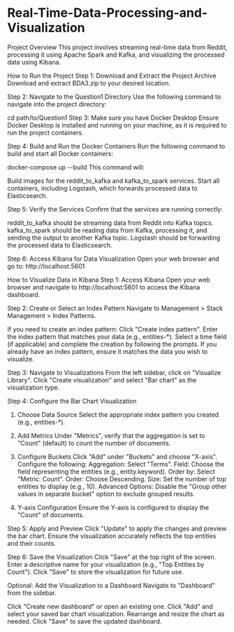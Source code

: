 # Real-Time-Data-Processing-and-Visualization

Project Overview
This project involves streaming real-time data from Reddit, processing it using Apache Spark and Kafka, and visualizing the processed data using Kibana.

How to Run the Project
Step 1: Download and Extract the Project Archive
Download and extract BDA3.zip to your desired location.

Step 2: Navigate to the Question1 Directory
Use the following command to navigate into the project directory:

cd path/to/Question1
Step 3: Make sure you have Docker Desktop
Ensure Docker Desktop is installed and running on your machine, as it is required to run the project containers.

Step 4: Build and Run the Docker Containers
Run the following command to build and start all Docker containers:

docker-compose up --build
This command will:

Build images for the reddit_to_kafka and kafka_to_spark services.
Start all containers, including Logstash, which forwards processed data to Elasticsearch.

Step 5: Verify the Services
Confirm that the services are running correctly:

reddit_to_kafka should be streaming data from Reddit into Kafka topics.
kafka_to_spark should be reading data from Kafka, processing it, and sending the output to another Kafka topic.
Logstash should be forwarding the processed data to Elasticsearch.

Step 6: Access Kibana for Data Visualization
Open your web browser and go to: http://localhost:5601


How to Visualize Data in Kibana
Step 1: Access Kibana
Open your web browser and navigate to http://localhost:5601 to access the Kibana dashboard.

Step 2: Create or Select an Index Pattern
Navigate to Management > Stack Management > Index Patterns.

If you need to create an index pattern:
Click "Create index pattern".
Enter the index pattern that matches your data (e.g., entities-*).
Select a time field (if applicable) and complete the creation by following the prompts.
If you already have an index pattern, ensure it matches the data you wish to visualize.

Step 3: Navigate to Visualizations
From the left sidebar, click on "Visualize Library".
Click "Create visualization" and select "Bar chart" as the visualization type.

Step 4: Configure the Bar Chart Visualization

1. Choose Data Source
Select the appropriate index pattern you created (e.g., entities-*).

2. Add Metrics
Under "Metrics", verify that the aggregation is set to "Count" (default) to count the number of documents.

3. Configure Buckets
Click "Add" under "Buckets" and choose "X-axis".
Configure the following:
Aggregation: Select "Terms".
Field: Choose the field representing the entities (e.g., entity.keyword).
Order by: Select "Metric: Count".
Order: Choose Descending.
Size: Set the number of top entities to display (e.g., 10).
Advanced Options: Disable the "Group other values in separate bucket" option to exclude grouped results.

4. Y-axis Configuration
Ensure the Y-axis is configured to display the "Count" of documents.

Step 5: Apply and Preview
Click "Update" to apply the changes and preview the bar chart. Ensure the visualization accurately reflects the top entities and their counts.

Step 6: Save the Visualization
Click "Save" at the top right of the screen.
Enter a descriptive name for your visualization (e.g., "Top Entities by Count").
Click "Save" to store the visualization for future use.

Optional: Add the Visualization to a Dashboard
Navigate to "Dashboard" from the sidebar.

Click "Create new dashboard" or open an existing one.
Click "Add" and select your saved bar chart visualization.
Rearrange and resize the chart as needed.
Click "Save" to save the updated dashboard.
